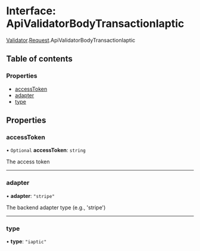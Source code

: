 # Interface: ApiValidatorBodyTransactionIaptic

[Validator](../modules/CdvPurchase.Validator.md).[Request](../modules/CdvPurchase.Validator.Request.md).ApiValidatorBodyTransactionIaptic

## Table of contents

### Properties

- [accessToken](CdvPurchase.Validator.Request.ApiValidatorBodyTransactionIaptic.md#accesstoken)
- [adapter](CdvPurchase.Validator.Request.ApiValidatorBodyTransactionIaptic.md#adapter)
- [type](CdvPurchase.Validator.Request.ApiValidatorBodyTransactionIaptic.md#type)

## Properties

### accessToken

• `Optional` **accessToken**: `string`

The access token

___

### adapter

• **adapter**: ``"stripe"``

The backend adapter type (e.g., 'stripe')

___

### type

• **type**: ``"iaptic"``
